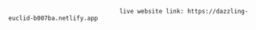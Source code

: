                                    live website link: https://dazzling-euclid-b007ba.netlify.app
                                              
